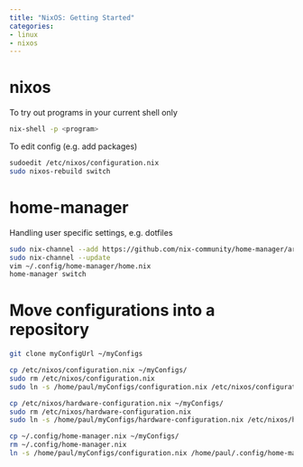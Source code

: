 ```yaml
---
title: "NixOS: Getting Started"
categories:
- linux
- nixos
---
```


# nixos 

To try out programs in your current shell only
```bash
nix-shell -p <program>
```

To edit config (e.g. add packages)
```bash
sudoedit /etc/nixos/configuration.nix
sudo nixos-rebuild switch
```

# home-manager

Handling user specific settings, e.g. dotfiles

```bash
sudo nix-channel --add https://github.com/nix-community/home-manager/archive/release-25.05.tar.gz home-manager
sudo nix-channel --update
vim ~/.config/home-manager/home.nix
home-manager switch
```

# Move configurations into a repository

```bash
git clone myConfigUrl ~/myConfigs

cp /etc/nixos/configuration.nix ~/myConfigs/
sudo rm /etc/nixos/configuration.nix
sudo ln -s /home/paul/myConfigs/configuration.nix /etc/nixos/configuration.nix

cp /etc/nixos/hardware-configuration.nix ~/myConfigs/
sudo rm /etc/nixos/hardware-configuration.nix
sudo ln -s /home/paul/myConfigs/hardware-configuration.nix /etc/nixos/hardware-configuration.nix

cp ~/.config/home-manager.nix ~/myConfigs/
rm ~/.config/home-manager.nix
ln -s /home/paul/myConfigs/configuration.nix /home/paul/.config/home-manager.nix
```